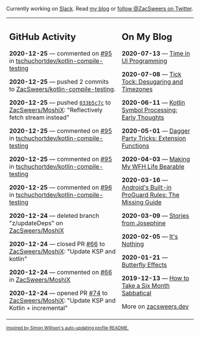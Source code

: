 Currently working on [Slack](https://slack.com/). Read [my blog](https://zacsweers.dev/) or [follow @ZacSweers on Twitter](https://twitter.com/ZacSweers).

<table><tr><td valign="top" width="60%">

## GitHub Activity
<!-- githubActivity starts -->
**2020-12-25** — commented on [#95](https://github.com/tschuchortdev/kotlin-compile-testing/pull/95#issuecomment-751313819) in [tschuchortdev/kotlin-compile-testing](https://api.github.com/repos/tschuchortdev/kotlin-compile-testing)

**2020-12-25** — pushed 2 commits to [ZacSweers/kotlin-compile-testing](https://api.github.com/repos/ZacSweers/kotlin-compile-testing).

**2020-12-25** — pushed [`033b5c7c`](https://github.com/ZacSweers/MoshiX/commit/033b5c7cf80460b020bfaaed77377c386fcf84cc) to [ZacSweers/MoshiX](https://api.github.com/repos/ZacSweers/MoshiX): "Reflectively fetch stream instead"

**2020-12-25** — commented on [#95](https://github.com/tschuchortdev/kotlin-compile-testing/pull/95#issuecomment-751312672) in [tschuchortdev/kotlin-compile-testing](https://api.github.com/repos/tschuchortdev/kotlin-compile-testing)

**2020-12-25** — commented on [#95](https://github.com/tschuchortdev/kotlin-compile-testing/pull/95#issuecomment-751312485) in [tschuchortdev/kotlin-compile-testing](https://api.github.com/repos/tschuchortdev/kotlin-compile-testing)

**2020-12-25** — commented on [#96](https://github.com/tschuchortdev/kotlin-compile-testing/pull/96#issuecomment-751312081) in [tschuchortdev/kotlin-compile-testing](https://api.github.com/repos/tschuchortdev/kotlin-compile-testing)

**2020-12-24** — deleted branch "z/updateDeps" on [ZacSweers/MoshiX](https://api.github.com/repos/ZacSweers/MoshiX)

**2020-12-24** — closed PR [#66](https://api.github.com/repos/ZacSweers/MoshiX/pulls/66) to [ZacSweers/MoshiX](https://api.github.com/repos/ZacSweers/MoshiX): "Update KSP and kotlin"

**2020-12-24** — commented on [#66](https://github.com/ZacSweers/MoshiX/pull/66#issuecomment-751130856) in [ZacSweers/MoshiX](https://api.github.com/repos/ZacSweers/MoshiX)

**2020-12-24** — opened PR [#74](https://api.github.com/repos/ZacSweers/MoshiX/pulls/74) to [ZacSweers/MoshiX](https://api.github.com/repos/ZacSweers/MoshiX): "Update KSP and Kotlin + incremental"
<!-- githubActivity ends -->
</td><td valign="top" width="40%">

## On My Blog
<!-- blog starts -->
**2020-07-13** — [Time in UI Programming](https://www.zacsweers.dev/time-in-ui/)

**2020-07-08** — [Tick Tock: Desugaring and Timezones](https://www.zacsweers.dev/ticktock-desugaring-timezones/)

**2020-06-11** — [Kotlin Symbol Processing: Early Thoughts](https://www.zacsweers.dev/kotlin-symbol-processor-early-thoughts/)

**2020-05-01** — [Dagger Party Tricks: Extension Functions](https://www.zacsweers.dev/dagger-party-tricks-extension-functions/)

**2020-04-03** — [Making My WFH Life Bearable](https://www.zacsweers.dev/making-wfh-life-bearable/)

**2020-03-16** — [Android's Built-in ProGuard Rules: The Missing Guide](https://www.zacsweers.dev/android-proguard-rules/)

**2020-03-09** — [Stories from Josephine](https://www.zacsweers.dev/stories-from-josephine/)

**2020-02-05** — [It's Nothing](https://www.zacsweers.dev/its-nothing/)

**2020-01-21** — [Butterfly Effects](https://www.zacsweers.dev/butterfly-effects/)

**2019-12-13** — [How to Take a Six Month Sabbatical](https://www.zacsweers.dev/how-to-take-a-six-month-sabbatical/)
<!-- blog ends -->
More on [zacsweers.dev](https://zacsweers.dev/)
</td></tr></table>

<sub><a href="https://simonwillison.net/2020/Jul/10/self-updating-profile-readme/">Inspired by Simon Willison's auto-updating profile README.</a></sub>